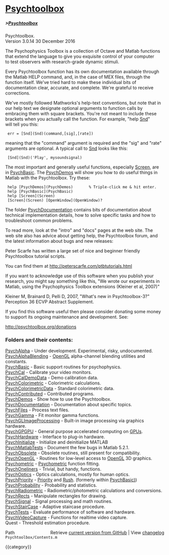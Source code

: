 # [Psychtoolbox](Psychtoolbox)
##### >[Psychtoolbox](Psychtoolbox)

Psychtoolbox.  
Version 3.0.14      30 December 2016  
  
The Psychophysics Toolbox is a collection of Octave and Matlab functions  
that extend the language to give you exquisite control of your computer  
to test observers with research-grade dynamic stimuli.  
  
Every Psychtoolbox function has its own documentation available through  
the Matlab HELP command, and, in the case of MEX files, through the  
function itself. We've tried hard to make these individual bits of  
documentation clear, accurate, and complete. We're grateful to receive  
corrections.  
  
We've mostly followed Mathworks's help-text conventions, but note that in  
our help text we designate optional arguments to function calls by  
embracing them with square brackets. You're not meant to include these  
brackets when you actually call the function. For example, "help [Snd](Snd)"  
will tell you this:  
  
     err = [Snd](Snd)(command,[sig],[rate])  
  
meaning that the "command" argument is required and the "sig" and "rate"  
arguments are optional. A typical call to [Snd](Snd) looks like this:  
  
     [Snd](Snd)('Play', mysoundsignal)  
  
The most important and generally useful functions, especially [Screen](Screen), are  
in [PsychBasic](PsychBasic). The [PsychDemos](PsychDemos) will show you how to do useful things in  
Matlab with the Psychtoolbox. Try these:  
  
     help [PsychDemos](PsychDemos)       % Triple-click me & hit enter.  
     help [PsychBasic](PsychBasic)  
     help [Screen](Screen)  
     [Screen](Screen) [OpenWindow](OpenWindow)?  
  
The folder [PsychDocumentation](PsychDocumentation) contains bits of documentation about  
technical implementation details, how to solve specific tasks and how to  
troubleshoot common problems.  
  
To read more, look at the "intro" and "docs" pages at the web site. The  
web site also has advice about getting help, the Psychtoolbox forum, and  
the latest information about bugs and new releases:  
  
  
Peter Scarfe has written a large set of nice and beginner friendly  
Psychtoolbox tutorial scripts.  
  
You can find them at http://peterscarfe.com/ptbtutorials.html  
  
If you want to acknowledge use of this software when you publish your  
research, you might say something like this, "We wrote our experiments in  
Matlab, using the Psychophysics Toolbox extensions (Kleiner et al, 2007)"  
  
Kleiner M, Brainard D, Pelli D, 2007, "What's new in Psychtoolbox-3?"  
Perception 36 ECVP Abstract Supplement.  
  
If you find this software useful then please consider donating some money  
to support its ongoing maintenance and development. See:  
  
http://psychtoolbox.org/donations  
  
  
### Folders and their contents:  
  
[PsychAlpha](PsychAlpha)             - Under development. Experimental, risky, undocumented.  
[PsychAlphaBlending](PsychAlphaBlending)     - [OpenGL](OpenGL) alpha-channel blending utilities and constants.    
[PsychBasic](PsychBasic)             - Basic support routines for psychophysics.  
[PsychCal](PsychCal)               - Calibrate your video monitors.  
[PsychCalDemoData](PsychCalDemoData)       - Demo calibration data.  
[PsychColorimetric](PsychColorimetric)      - Colorimetric calculations.  
[PsychColorimetricData](PsychColorimetricData)  - Standard colorimetric data.  
[PsychContributed](PsychContributed)       - Contributed programs.  
[PsychDemos](PsychDemos)             - Show how to use the Psychtoolbox.  
[PsychDocumentation](PsychDocumentation)     - Documentation about specific topics.  
[PsychFiles](PsychFiles)             - Process text files.  
[PsychGamma](PsychGamma)             - Fit monitor gamma functions.  
[PsychGLImageProcessing](PsychGLImageProcessing) - Built-in image processing via graphics hardware.  
[PsychGPGPU](PsychGPGPU)             - General purpose accelerated computing on [GPUs](GPUs).  
[PsychHardware](PsychHardware)          - Interface to plug-in hardware.  
[PsychInitialize](PsychInitialize)        - Initialize and deinitialize MATLAB  
[PsychMatlabTests](PsychMatlabTests)       - Document the few bugs in Matlab 5.2.1.  
[PsychObsolete](PsychObsolete)          - Obsolete routines, still present for compatibility.  
[PsychOpenGL](PsychOpenGL)            - Routines for low-level access to [OpenGL](OpenGL) 3D graphics.  
[Psychometric](Psychometric)           - [Psychometric](Psychometric) function fitting.  
[PsychOneliners](PsychOneliners)         - Trivial, but handy, functions.  
[PsychOptics](PsychOptics)            - Optics calculations, mostly for human optics.  
[PsychPriority](PsychPriority)          - [Priority](Priority) and [Rush](Rush).  (formerly within [PsychBasic)](PsychBasic))  
[PsychProbability](PsychProbability)       - Probability and statistics.  
[PsychRadiometric](PsychRadiometric)       - Radiometric/photometric calculations and conversions.  
[PsychRects](PsychRects)             - Manipulate rectangles for drawing.  
[PsychSignal](PsychSignal)            - Signal processing and math routines.  
[PsychStairCase](PsychStairCase)         - Adaptive staircase procedure.  
[PsychTests](PsychTests)             - Evaluate performance of software and hardware.  
[PsychVideoCapture](PsychVideoCapture)      - Functions for realtime video capture.  
Quest                  - Threshold estimation procedure.  




<div class="code_header" style="text-align:right;">
  <span style="float:left;">Path&nbsp;&nbsp;</span> <span class="counter">Retrieve <a href=
  "https://raw.github.com/Psychtoolbox-3/Psychtoolbox-3/beta/Psychtoolbox/Contents.m">current version from GitHub</a> | View <a href=
  "https://github.com/Psychtoolbox-3/Psychtoolbox-3/commits/beta/Psychtoolbox/Contents.m">changelog</a></span>
</div>
<div class="code">
  <code>Psychtoolbox/Contents.m</code>
</div>

{{category}}